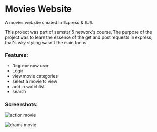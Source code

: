 # Movies Website

A movies website created in Express &amp; EJS.

This project was part of semster 5 network's course. The purpose of the project was to learn the essence of the get and post requests in express, that's why styling wasn't the main focus.


### Features:
- Register new user
- Login
- view movie categories
- select a movie to view
- add to watchlist
- search

### Screenshots:
![action movie](https://user-images.githubusercontent.com/47950134/165768048-14113b95-5816-43d1-a25b-482b67ba40b6.png)


![drama movie](https://user-images.githubusercontent.com/47950134/165766976-cb8fca31-3d77-4099-9feb-28a5d5134dae.png)
